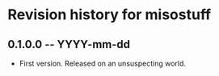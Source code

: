 # Revision history for misostuff

## 0.1.0.0 -- YYYY-mm-dd

* First version. Released on an unsuspecting world.
